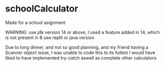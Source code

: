 # schoolCalculator
Made for a school asignment

WARNING: use jdk version 14 or above, I used a feature added in 14, which is not present in 8
use replit or java version 

Due to long dinner, and not so good planning, and my friend having a Scanner object issue,
I was unable to code this to its fullest
I would have liked to have implemented try-catch aswell as complete other calculators

